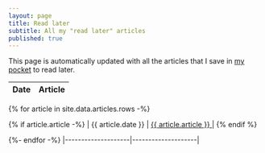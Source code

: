 ```yaml
---
layout: page
title: Read later
subtitle: All my "read later" articles
published: true
---
```


This page is automatically updated with all the articles that I save in [my pocket](https://app.getpocket.com/) to read later. 

|Date                |Article             |
|-------------------|--------------------|
{% for article in site.data.articles.rows -%}

{% if article.article -%}
| {{ article.date }} | <a href="{{ article.url }}"> {{ article.article }}  </a>|
{% endif %}

{%- endfor -%}
|--------------------|--------------------|